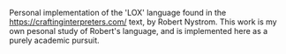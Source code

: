 Personal implementation of the 'LOX' language found in the https://craftinginterpreters.com/ text, by Robert Nystrom. 
This work is my own pesonal study of Robert's language, and is implemented here as a purely academic pursuit. 